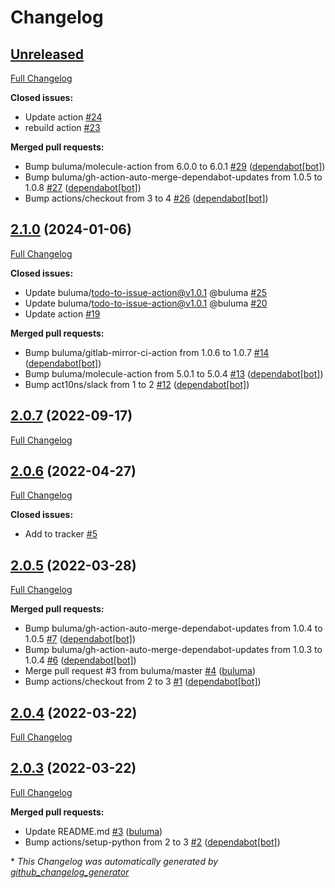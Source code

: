 # Changelog

## [Unreleased](https://github.com/buluma/ansible-role-pip/tree/HEAD)

[Full Changelog](https://github.com/buluma/ansible-role-pip/compare/2.1.0...HEAD)

**Closed issues:**

- Update action [\#24](https://github.com/buluma/ansible-role-pip/issues/24)
- rebuild action [\#23](https://github.com/buluma/ansible-role-pip/issues/23)

**Merged pull requests:**

- Bump buluma/molecule-action from 6.0.0 to 6.0.1 [\#29](https://github.com/buluma/ansible-role-pip/pull/29) ([dependabot[bot]](https://github.com/apps/dependabot))
- Bump buluma/gh-action-auto-merge-dependabot-updates from 1.0.5 to 1.0.8 [\#27](https://github.com/buluma/ansible-role-pip/pull/27) ([dependabot[bot]](https://github.com/apps/dependabot))
- Bump actions/checkout from 3 to 4 [\#26](https://github.com/buluma/ansible-role-pip/pull/26) ([dependabot[bot]](https://github.com/apps/dependabot))

## [2.1.0](https://github.com/buluma/ansible-role-pip/tree/2.1.0) (2024-01-06)

[Full Changelog](https://github.com/buluma/ansible-role-pip/compare/2.0.7...2.1.0)

**Closed issues:**

- Update buluma/todo-to-issue-action@v1.0.1 @buluma [\#25](https://github.com/buluma/ansible-role-pip/issues/25)
- Update buluma/todo-to-issue-action@v1.0.1 @buluma [\#20](https://github.com/buluma/ansible-role-pip/issues/20)
- Update action [\#19](https://github.com/buluma/ansible-role-pip/issues/19)

**Merged pull requests:**

- Bump buluma/gitlab-mirror-ci-action from 1.0.6 to 1.0.7 [\#14](https://github.com/buluma/ansible-role-pip/pull/14) ([dependabot[bot]](https://github.com/apps/dependabot))
- Bump buluma/molecule-action from 5.0.1 to 5.0.4 [\#13](https://github.com/buluma/ansible-role-pip/pull/13) ([dependabot[bot]](https://github.com/apps/dependabot))
- Bump act10ns/slack from 1 to 2 [\#12](https://github.com/buluma/ansible-role-pip/pull/12) ([dependabot[bot]](https://github.com/apps/dependabot))

## [2.0.7](https://github.com/buluma/ansible-role-pip/tree/2.0.7) (2022-09-17)

[Full Changelog](https://github.com/buluma/ansible-role-pip/compare/2.0.6...2.0.7)

## [2.0.6](https://github.com/buluma/ansible-role-pip/tree/2.0.6) (2022-04-27)

[Full Changelog](https://github.com/buluma/ansible-role-pip/compare/2.0.5...2.0.6)

**Closed issues:**

- Add to tracker [\#5](https://github.com/buluma/ansible-role-pip/issues/5)

## [2.0.5](https://github.com/buluma/ansible-role-pip/tree/2.0.5) (2022-03-28)

[Full Changelog](https://github.com/buluma/ansible-role-pip/compare/2.0.4...2.0.5)

**Merged pull requests:**

- Bump buluma/gh-action-auto-merge-dependabot-updates from 1.0.4 to 1.0.5 [\#7](https://github.com/buluma/ansible-role-pip/pull/7) ([dependabot[bot]](https://github.com/apps/dependabot))
- Bump buluma/gh-action-auto-merge-dependabot-updates from 1.0.3 to 1.0.4 [\#6](https://github.com/buluma/ansible-role-pip/pull/6) ([dependabot[bot]](https://github.com/apps/dependabot))
- Merge pull request \#3 from buluma/master [\#4](https://github.com/buluma/ansible-role-pip/pull/4) ([buluma](https://github.com/buluma))
- Bump actions/checkout from 2 to 3 [\#1](https://github.com/buluma/ansible-role-pip/pull/1) ([dependabot[bot]](https://github.com/apps/dependabot))

## [2.0.4](https://github.com/buluma/ansible-role-pip/tree/2.0.4) (2022-03-22)

[Full Changelog](https://github.com/buluma/ansible-role-pip/compare/2.0.3...2.0.4)

## [2.0.3](https://github.com/buluma/ansible-role-pip/tree/2.0.3) (2022-03-22)

[Full Changelog](https://github.com/buluma/ansible-role-pip/compare/ed5200d7e0aa3b7d7b843177a73f883d994669f4...2.0.3)

**Merged pull requests:**

- Update README.md [\#3](https://github.com/buluma/ansible-role-pip/pull/3) ([buluma](https://github.com/buluma))
- Bump actions/setup-python from 2 to 3 [\#2](https://github.com/buluma/ansible-role-pip/pull/2) ([dependabot[bot]](https://github.com/apps/dependabot))



\* *This Changelog was automatically generated by [github_changelog_generator](https://github.com/github-changelog-generator/github-changelog-generator)*
